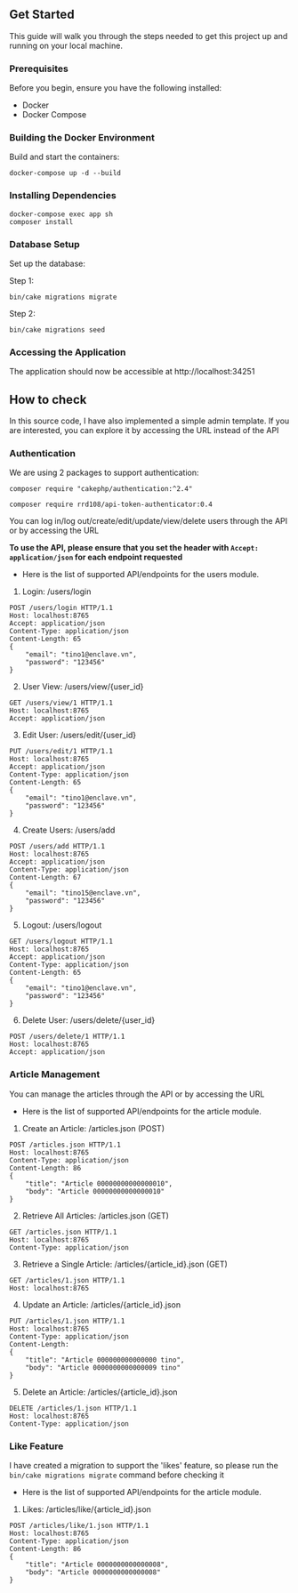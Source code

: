## Get Started

This guide will walk you through the steps needed to get this project up and running on your local machine.

### Prerequisites

Before you begin, ensure you have the following installed:

- Docker
- Docker Compose

### Building the Docker Environment

Build and start the containers:

```
docker-compose up -d --build
```

### Installing Dependencies

```
docker-compose exec app sh
composer install
```

### Database Setup

Set up the database:

Step 1:
```
bin/cake migrations migrate
```

Step 2:
```
bin/cake migrations seed
```

### Accessing the Application

The application should now be accessible at http://localhost:34251

## How to check
In this source code, I have also implemented a simple admin template. If you are interested, you can explore it by accessing the URL instead of the API

### Authentication
We are using 2 packages to support authentication:
```
composer require "cakephp/authentication:^2.4"
```
```
composer require rrd108/api-token-authenticator:0.4
```
You can log in/log out/create/edit/update/view/delete users through the API or by accessing the URL

**To use the API, please ensure that you set the header with ```Accept: application/json``` for each endpoint requested**

+ Here is the list of supported API/endpoints for the users module.
 1.  Login: /users/login
 ```
 POST /users/login HTTP/1.1
 Host: localhost:8765
 Accept: application/json
 Content-Type: application/json
 Content-Length: 65
 {
     "email": "tino1@enclave.vn",
     "password": "123456"
 }
```
 2.  User View: /users/view/{user_id}
 ```
 GET /users/view/1 HTTP/1.1
 Host: localhost:8765
 Accept: application/json
 ```
 3.  Edit User: /users/edit/{user_id}
 ```
 PUT /users/edit/1 HTTP/1.1
 Host: localhost:8765
 Accept: application/json
 Content-Type: application/json
 Content-Length: 65
 {
     "email": "tino1@enclave.vn",
     "password": "123456"
 }
 ```
  4.  Create Users: /users/add
 ```
 POST /users/add HTTP/1.1
 Host: localhost:8765
 Accept: application/json
 Content-Type: application/json
 Content-Length: 67
 {
     "email": "tino15@enclave.vn",
     "password": "123456"
 }
```
 5.  Logout: /users/logout
 ```
 GET /users/logout HTTP/1.1
 Host: localhost:8765
 Accept: application/json
 Content-Type: application/json
 Content-Length: 65
 {
     "email": "tino1@enclave.vn",
     "password": "123456"
 }
 ```
6. Delete User: /users/delete/{user_id}
```
POST /users/delete/1 HTTP/1.1
Host: localhost:8765
Accept: application/json
```
        
### Article Management

You can manage the articles through the API or by accessing the URL

+ Here is the list of supported API/endpoints for the article module.
 1.  Create an Article: /articles.json (POST)
 ```
 POST /articles.json HTTP/1.1
 Host: localhost:8765
 Content-Type: application/json
 Content-Length: 86
 {
     "title": "Article 00000000000000010",
     "body": "Article 00000000000000010"
 }
 ```
 2.  Retrieve All Articles: /articles.json (GET)
 ```
 GET /articles.json HTTP/1.1
 Host: localhost:8765
 Content-Type: application/json
 ```
 3.  Retrieve a Single Article: /articles/{article_id}.json (GET)
 ```
 GET /articles/1.json HTTP/1.1
 Host: localhost:8765
 ```
 4.  Update an Article: /articles/{article_id}.json
 ```
 PUT /articles/1.json HTTP/1.1
 Host: localhost:8765
 Content-Type: application/json
 Content-Length: 
 {
     "title": "Article 000000000000000 tino",
     "body": "Article 0000000000000009 tino"
 }
 ```
 5.  Delete an Article: /articles/{article_id}.json
 ```
 DELETE /articles/1.json HTTP/1.1
 Host: localhost:8765
 Content-Type: application/json
 ```

### Like Feature

I have created a migration to support the 'likes' feature, so please run the ```bin/cake migrations migrate``` command before checking it

+ Here is the list of supported API/endpoints for the article module.
1. Likes: /articles/like/{article_id}.json
```
POST /articles/like/1.json HTTP/1.1
Host: localhost:8765
Content-Type: application/json
Content-Length: 86
{
    "title": "Article 0000000000000008",
    "body": "Article 0000000000000008"
}
```

